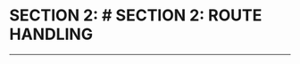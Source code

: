 # SECTION 2: # SECTION 2: ROUTE HANDLING
--------------------------------------------------------------------------------------------------------------